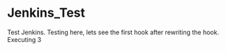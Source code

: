 # Jenkins_Test

Test Jenkins. Testing here, lets see the first hook after rewriting the hook. Executing 3
